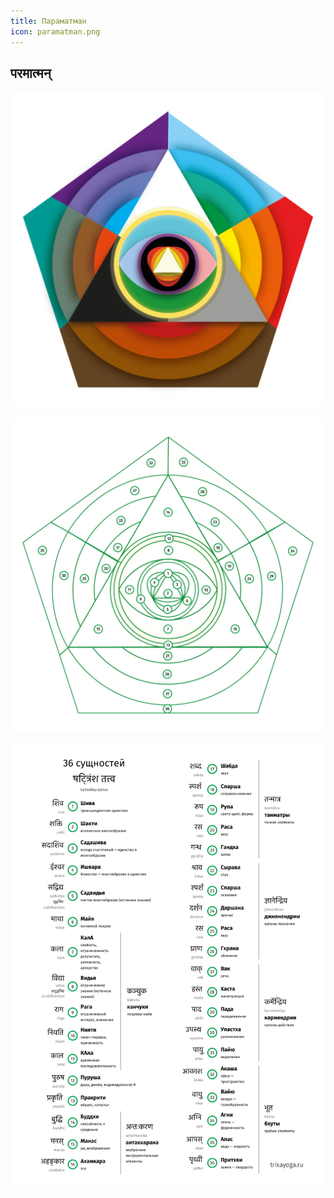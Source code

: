 ```yaml
---
title: Параматман
icon: paramatman.png
---
```


## परमात्मन्

![Параматман](paramatman.png)

![Схема](paramatman-scheme.png)

![Таттвы](tattva-list.svg)
